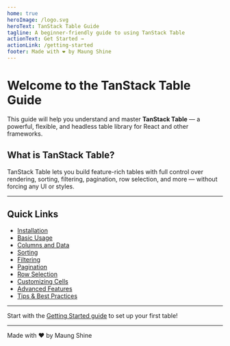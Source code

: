 ```yaml
---
home: true
heroImage: /logo.svg
heroText: TanStack Table Guide
tagline: A beginner-friendly guide to using TanStack Table
actionText: Get Started →
actionLink: /getting-started
footer: Made with ❤️ by Maung Shine
---
```


# Welcome to the TanStack Table Guide

This guide will help you understand and master **TanStack Table** — a powerful, flexible, and headless table library for React and other frameworks.

## What is TanStack Table?

TanStack Table lets you build feature-rich tables with full control over rendering, sorting, filtering, pagination, row selection, and more — without forcing any UI or styles.

---

## Quick Links

- [Installation](getting-started.md#installation)  
- [Basic Usage](basic-usage.md)  
- [Columns and Data](columns-and-data.md)  
- [Sorting](sorting.md)  
- [Filtering](filtering.md)  
- [Pagination](pagination.md)  
- [Row Selection](row-selection.md)  
- [Customizing Cells](custom-cells.md)  
- [Advanced Features](advanced.md)  
- [Tips & Best Practices](tips.md)  

---

Start with the [Getting Started guide](getting-started.md) to set up your first table!

---

Made with ❤️ by Maung Shine

